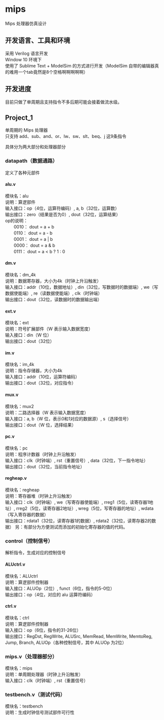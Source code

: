# mips
Mips 处理器仿真设计

## 开发语言、工具和环境
采用 Verilog 语言开发  
Window 10 环境下  
使用了 Sublime Text + ModelSim 的方式进行开发（ModelSim 自带的编辑器真的难用一个tab竟然是8个空格啊啊啊啊啊）

## 开发进度
目前只做了单周期且支持指令不多后期可能会接着做流水级。

## Project_1
单周期的 Mips 处理器  
只支持 add、sub、and、or、lw、sw、slt、beq、j 这9条指令  

具体分为两大部分和处理器部分
### datapath（数据通路）
定义了各种元部件
#### alu.v
模块名：alu  
说明：算逻部件  
输入接口：op（4位，运算符编码）, a, b（32位，运算数）  
输出接口：zero（结果是否为0）, dout（32位，运算结果）  
op的说明：  
　　0010： dout = a + b  
　　0110： dout = a - b  
　　0001： dout = a | b  
　　0000： dout = a & b  
　　0111： dout = a < b ? 1 : 0

#### dm.v
模块名：dm_4k  
说明：数据寄存器，大小为4k（时钟上升沿触发）  
输入接口：addr（10位，数据地址）, din（32位，写数据时的数据端）, we（写数据使能端）, re（读数据使能端）, clk（时钟端）  
输出接口：dout（32位，读数据时的数据输出端）  

#### ext.v
模块名：ext  
说明：符号扩展部件（W 表示输入数据宽度）  
输入接口：din（W 位）  
输出接口：dout（32位）  

#### im.v
模块名：im_4k  
说明：指令存储器，大小为4k  
输入接口：addr（10位，运算符编码）  
输出接口：dout（32位，对应指令）  

#### mux.v
模块名：mux2  
说明：二路选择器（W 表示输入数据宽度）  
输入接口：a, b（W 位，表示0和1对应的数据源）, s（选择信号）  
输出接口：dout（W 位，选择结果）  

#### pc.v
模块名：pc  
说明：程序计数器（时钟上升沿触发）  
输入接口：clk（时钟端）, rst（重置信号）, data（32位，下一指令地址）  
输出接口：dout（32位，当前指令地址）  

#### regheap.v
模块名：regheap  
说明：寄存器堆（时钟上升沿触发）  
输入接口：clk（时钟端）, we（写寄存器使能端）, rreg1（5位，读寄存器1地址）, rreg2（5位，读寄存器2地址）, wreg（5位，写寄存器的地址）, wdata（写入寄存器的数据）  
输出接口：rdata1（32位，读寄存器1的数据）, rdata2（32位，读寄存器2的数据）
另：有部分为方便测试而添加的初始化寄存器的值的代码。  

### control（控制信号）

解析指令，生成对应的控制信号

#### ALUctrl.v
模块名：ALUctrl  
说明：算逻部件控制器  
输入接口：ALUOp（2位）, funct（6位，指令的5-0位）  
输出接口：op（4位，对应的 alu 运算符编码）

#### ctrl.v
模块名：ctrl  
说明：算逻部件控制器  
输入接口：op（6位，指令的31-26位）  
输出接口：RegDst, RegWrite, ALUSrc, MemRead, MemWrite, MemtoReg, Jump, Branch, ALUOp（各种控制信号，其中 ALUOp 为2位）

### mips.v（处理器部分）
模块名：mips  
说明：单周期处理器（时钟上升沿触发）  
输入接口：clk（时钟端）, rst（重置信号）  

### testbench.v（测试代码）
模块名：testbench  
说明：生成时钟信号测试部件可行性  